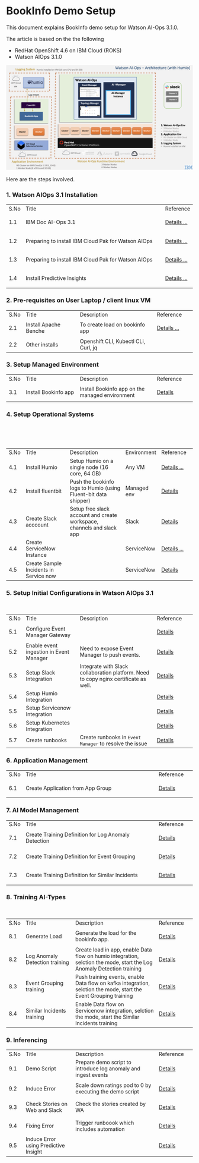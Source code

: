 # BookInfo Demo Setup

This document explains BookInfo demo setup for Watson AI-Ops 3.1.0.

The article is based on the the following
 - RedHat OpenShift 4.6 on IBM Cloud (ROKS)
 - Watson AIOps 3.1.0

<img src="images/setup-architecture.png">

Here are the steps involved.

### 1. Watson AIOps 3.1 Installation

<table>
    <tr>
        <td width="4%">S.No</td>
        <td width="84%">Title</td>
        <td width="12%">Reference</td>
    </tr>
    <tr>
        <td>1.1</td>
        <td>IBM Doc AI-Ops 3.1</td>
        <td>

[Details ...](https://www.ibm.com/docs/en/cloud-paks/cp-waiops/3.1.0) 
        </td>
    </tr>
    <tr>
        <td>1.2</td>
        <td>Preparing to install IBM Cloud Pak for Watson AIOps </td>
        <td>

[Details ...](https://www.ibm.com/docs/en/cloud-paks/cp-waiops/3.1.0?topic=installing-preparing-install-cloud-pak) 
        </td>
    </tr>
    <tr>
        <td>1.3</td>
        <td>Preparing to install IBM Cloud Pak for Watson AIOps</td>
        <td>

[Details ...](https://www.ibm.com/docs/en/cloud-paks/cp-waiops/3.1.0?topic=installing-cloud-pak) 
        </td>
    </tr>
    <tr>
        <td>1.4</td>
        <td>Install Predictive Insights</td>
        <td>

[Details ...](https://www.ibm.com/docs/en/oapi/1.3.6?topic=installing) 
        </td>
    </tr>

</table>

### 2. Pre-requisites on User Laptop  / client linux VM

<table>
    <tr>
        <td width="4%">S.No</td>
        <td width="28%">Title</td>
        <td width="40%">Description</td>
        <td width="20%">Reference</td>
    </tr>
    <tr>
        <td>2.1</td>
        <td>Install Apache Benche </td>
        <td>To create load on bookinfo app</td>
        <td>

[Details ...](https://httpd.apache.org/download.cgi)
        </td>
    </tr>
    <tr>
        <td>2.2</td>
        <td>Other installs </td>
        <td> Openshift CLI, Kubectl CLi, Curl, jq </td>
        <td>
        </td>
    </tr>        
</table>


### 3. Setup Managed Environment

<table>
    <tr>
        <td width="4%">S.No</td>
        <td width="28%">Title</td>
        <td width="40%">Description</td>
        <td width="20%">Reference</td>
    </tr>
    <tr>
        <td>3.1</td>
        <td>Install Bookinfo app</td>
        <td>Install Bookinfo app on the managed environment</td>
        <td>

[Details](./500-install-bookinfo-app/01-iks)</td>
    </tr>
</table>


### 4. Setup Operational Systems

<table>
    <tr>
        <td width="4%">S.No</td>
        <td width="28%">Title</td>
        <td width="40%">Description</td>
        <td width="8%">Environment</td>
        <td width="20%">Reference</td>
    </tr>
        <td>4.1</td>
        <td>Install Humio</td>
        <td>Setup Humio on a single node (16 core, 64 GB)</td>
        <td>Any VM</td>
        <td>

[Details ...](https://github.com/diimallya/humio-single-node)</td>
    </tr>   
    <tr>
        <td>4.2 </td>
        <td>Install fluentbit</td>
        <td>Push the bookinfo logs to Humio (using Fluent-bit data shipper)</td>
        <td>Managed env</td>
        <td>[Details](./510-configuring-fluentbit/01-iks)</td>
    </tr>   
    <tr>
        <td>4.3 </td>
        <td>Create Slack acccount</td>
        <td>Setup free slack account and create workspace, channels and slack app</td>
        <td>Slack</td>
        <td>[Details](./300-aiops-initial-configuration/13-slack-account-creation-and-integration)</td>
    </tr>   
    <tr>
        <td>4.4 </td>
        <td>Create ServiceNow Instance</td>
        <td></td>
        <td>ServiceNow</td>
        <td>[Details ...](https://developer.servicenow.com/dev.do)</td>
    </tr>
       <tr>
        <td>4.5 </td>
        <td>Create Sample Incidents in Service now</td>
        <td></td>
        <td>ServiceNow</td>
        <td>[Details](./330-aiops-training/12-similar-incidents-training#user-content-preparation)</td>
    </tr>   
  </table>


### 5. Setup Initial Configurations in Watson AIOps 3.1

<table>
    <tr>
        <td width="4%">S.No</td>
        <td width="28%">Title</td>
        <td width="40%">Description</td>
        <td width="20%">Reference</td>
    </tr>
    <tr>
        <td>5.1</td>
        <td>Configure Event Manager Gateway</td>
        <td></td>
        <td>

[Details](./400-configure-event-manager-gateway)
        </td>
    </tr>
    <tr>
        <td>5.2</td>
        <td>Enable event ingestion in Event Manager</td>
        <td>Need to expose Event Manager to push events.</td>
        <td>[Details](./410-exposing-eventmgr-objectserver)</td>
    </tr>
    <tr>
        <td>5.3</td>
        <td>Setup Slack Integration</td>
        <td>Integrate with Slack collaboration platform. Need to copy nginx certificate as well.</td>
        <td>
[Details](./300-aiops-initial-configuration/13-slack-account-creation-and-integration)
        </td>
    </tr>
    <tr>
        <td>5.4</td>
        <td>Setup Humio Integration</td>
        <td></td>
        <td>
[Details](./300-aiops-initial-configuration/10-setup-humio-Integration)
        </td>
    </tr>
    <tr>
        <td>5.5</td>
        <td>Setup Servicenow Integration</td>
        <td></td>
        <td>
[Details](./300-aiops-initial-configuration/11-setup-servicenow-integration)
        </td>
    </tr>
    <tr>
        <td>5.6</td>
        <td>Setup Kubernetes Integration</td>
        <td></td>
        <td>
[Details](./300-aiops-initial-configuration/12-setup-kubernetes-integration)
        </td>
    </tr>    
        <tr>
        <td>5.7</td>
        <td>Create runbooks</td>
        <td>Create runbooks in `Event Manager` to resolve the issue</td>
        <td>
[Details](./420-run-book/10-create-runbook)
        </td>
    </tr>
</table>

### 6. Application Management

<table>
    <tr>
        <td width="4%">S.No</td>
        <td width="76%">Title</td>
        <td width="20%">Reference</td>
    </tr>
    <tr>
        <td>6.1</td>
        <td>Create Application from App Group </td>
        <td>

[Details](./310-aiops-application-management/01-create-application)</td>
    </tr>
</table>

### 7. AI Model Management

<table>
    <tr>
        <td width="4%">S.No</td>
        <td width="76%">Title</td>
        <td width="20%">Reference</td>
    </tr>
    <tr>
        <td>7.1</td>
        <td>Create Training Definition for Log Anomaly Detection </td>
        <td>
        
[Details](./320-aiops-ai-model-management/10-create-training-definition-log-anomaly)  
        </td>
    </tr>
    <tr>
        <td>7.2</td>
        <td>Create Training Definition for Event Grouping </td>
        <td>
        
[Details](./320-aiops-ai-model-management/11-create-training-definition-event-grouping)  
        </td>
    </tr>
    <tr>
        <td>7.3</td>
        <td>Create Training Definition for Similar Incidents </td>
        <td>
        
[Details](./320-aiops-ai-model-management/12-create-training-definition-incidents)  
        </td>
    </tr>    
</table>

### 8. Training AI-Types

<table>
    <tr>
        <td width="4%">S.No</td>
        <td width="28%">Title</td>
        <td width="48%">Description</td>
        <td width="20%">Reference</td>
    </tr>
    <tr>
        <td>8.1</td>
        <td>Generate Load</td>
        <td>Generate the load for the bookinfo app.</td>
        <td>
        
[Details](./501-bookinfo-load-generation)
        </td>
    </tr>    
    <tr>
        <td>8.2</td>
        <td>Log Anomaly Detection training </td>
        <td>Create load in app, enable Data flow on humio integration, selction the mode, start the Log Anomaly Detection training</td>
        <td>[Details](./330-aiops-training/10-log-anomaly-detection-training)</td>
    </tr>
    <tr>
        <td>8.3</td>
        <td>Event Grouping training </td>
        <td>Push training events, enable Data flow on kafka integration, selction the mode, start the Event Grouping training</td>
        <td>[Details](./330-aiops-training/11-event-grouping-training)</td>
    </tr>
    <tr>
        <td>8.4</td>
        <td>Similar Incidents training </td>
        <td>Enable Data flow on Servicenow integration, selction the mode, start the Similar Incidents training</td>
        <td>[Details](./330-aiops-training/12-similar-incidents-training)</td>
    </tr>    
</table>


### 9. Inferencing

<table>
    <tr>
        <td width="4%">S.No</td>
        <td width="28%">Title</td>
        <td width="48%">Description</td>
        <td width="20%">Reference</td>
    </tr>
    <tr>
        <td>9.1</td>
        <td>Demo Script </td>
        <td>Prepare demo script to introduce log anomaly and ingest events</td>
        <td>

[Details](./800-demo-script)
        </td>
    </tr>
    <tr>
        <td>9.2</td>
        <td>Induce Error </td>
        <td>Scale down ratings pod to 0 by executing the demo script</td>
        <td>

[Details](./340-aiops-inferencing)
        </td>
    </tr>
    <tr>
        <td>9.3</td>
        <td>Check Stories on Web and Slack  </td>
        <td>Check the stories created by WA</td>
        <td>

[Details](./340-aiops-inferencing/#user-content-stories-in-slack)
        </td>
    </tr>
    <tr>
        <td>9.4</td>
        <td>Fixing Error  </td>
        <td>Trigger runboook which includes automation</td>
        <td>

[Details](./420-run-book/11-execute-runbook)
        </td>
    </tr>
    <tr>
        <td>9.5</td>
        <td>Induce Error using Predictive Insight  </td>
        <td></td>
        <td>

[Details](./800-demo-script#user-content-2-run-the-demo)
        </td>
    </tr>
</table>